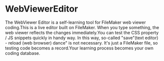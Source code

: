 # WebViewerEditor

The WebViewer Editor is a self-learning tool for FileMaker web viewer coding.This is a live editor built on FileMaker.
When you type something, the web viewer reflects the changes immediately.You can test the CSS property / JS snippets quickly in handy way.
In this way, so-called  "save"(text editor) - reload (web browser) dance" is not necessary.
It's just a FileMaker file, so testing code becomes a record.Your learning process becomes your own coding database.
